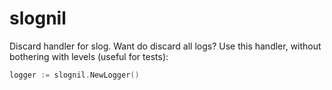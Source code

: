 # slognil

Discard handler for slog. Want do discard all logs? Use this handler, without
bothering with levels (useful for tests):

```go
logger := slognil.NewLogger()
```
